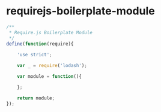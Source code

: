 # requirejs-boilerplate-module

```javascript
/**
 * Require.js Boilerplate Module
 */
define(function(require){
    
    'use strict';

    var _ = require('lodash');

    var module = function(){

    };

    return module;
});
```
